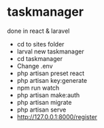 # taskmanager
done in react &amp; laravel
* cd to sites folder
* larval new taskmanager
* cd taskmanager
* Change .env
* php artisan preset react
* php artisan key:generate 
* npm run watch
* php artisan make:auth
* php artisan migrate
* php artisan serve
* http://127.0.0.1:8000/register

 
